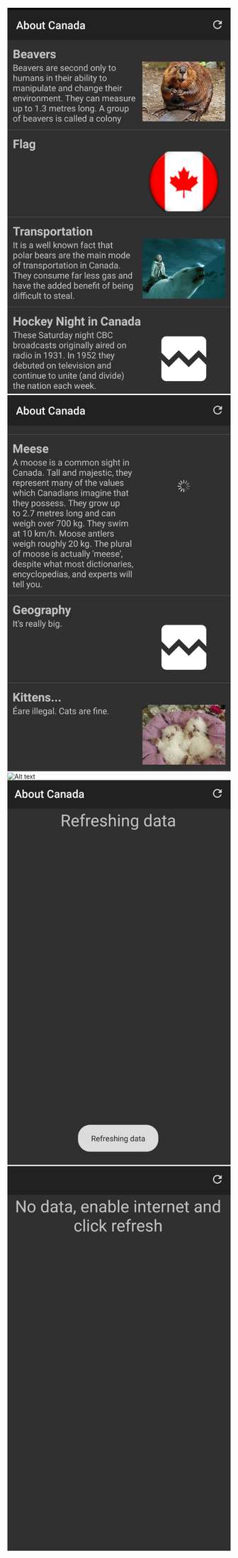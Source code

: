 ![Alt text](/screenshots/Screenshot_1.jpg?raw=true "screen1")![Alt text](/screenshots/Screenshot_2.jpg?raw=true "screen2")
![Alt text](/screenshots/Screebshot_3.jpg?raw=true "screen3")
![Alt text](/screenshots/Screenshot_4.jpg?raw=true "screen4")
![Alt text](/screenshots/Screenshot_5.jpg?raw=true "screen5")
